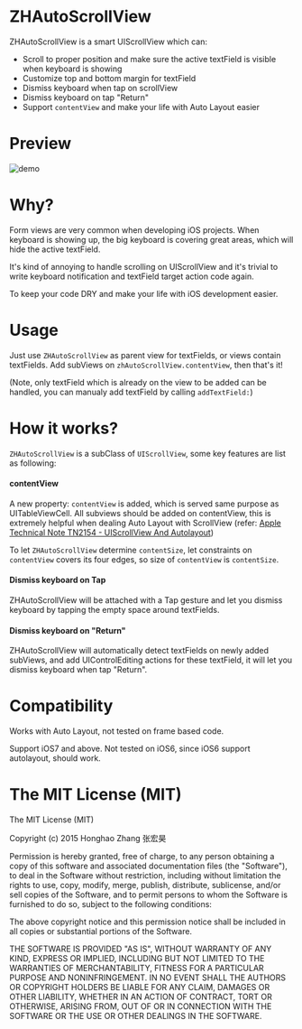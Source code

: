 # ZHAutoScrollView
ZHAutoScrollView is a smart UIScrollView which can:
  - Scroll to proper position and make sure the active textField is visible when keyboard is showing
  - Customize top and bottom margin for textField
  - Dismiss keyboard when tap on scrollView
  - Dismiss keyboard on tap "Return"
  - Support `contentView` and make your life with Auto Layout easier

# Preview

![demo](https://raw.githubusercontent.com/honghaoz/ZHAutoScrollView/master/Demo/demo.gif)

# Why?
Form views are very common when developing iOS projects. When keyboard is showing up, the big keyboard is covering great areas, which will hide the active textField. 

It's kind of annoying to handle scrolling on UIScrollView and it's trivial to write keyboard notification and textField target action code again. 

To keep your code DRY and make your life with iOS development easier.

# Usage

Just use `ZHAutoScrollView` as parent view for textFields, or views contain textFields. Add subViews on `zhAutoScrollView.contentView`, then that's it!

(Note, only textField which is already on the view to be added can be handled, you can manualy add textField by calling `addTextField:`)


# How it works?

`ZHAutoScrollView` is a subClass of `UIScrollView`, some key features are list as following:

#### contentView
A new property: `contentView` is added, which is served same purpose as UITableViewCell. All subviews should be added on contentView, this is extremely helpful when dealing Auto Layout with ScrollView (refer: [Apple Technical Note TN2154 - UIScrollView And Autolayout](https://developer.apple.com/library/ios/technotes/tn2154/_index.html))

To let `ZHAutoScrollView` determine `contentSize`, let constraints on `contentView` covers its four edges, so size of `contentView` is `contentSize`.

#### Dismiss keyboard on Tap
ZHAutoScrollView will be attached with a Tap gesture and let you dismiss keyboard by tapping the empty space around textFields.

#### Dismiss keyboard on "Return"
ZHAutoScrollView will automatically detect textFields on newly added subViews, and add UIControlEditing actions for these textField, it will let you dismiss keyboard when tap "Return".

# Compatibility

Works with Auto Layout, not tested on frame based code.

Support iOS7 and above. Not tested on iOS6, since iOS6 support autolayout, should work.

# The MIT License (MIT)

The MIT License (MIT)

Copyright (c) 2015 Honghao Zhang 张宏昊

Permission is hereby granted, free of charge, to any person obtaining a copy
of this software and associated documentation files (the "Software"), to deal
in the Software without restriction, including without limitation the rights
to use, copy, modify, merge, publish, distribute, sublicense, and/or sell
copies of the Software, and to permit persons to whom the Software is
furnished to do so, subject to the following conditions:

The above copyright notice and this permission notice shall be included in all
copies or substantial portions of the Software.

THE SOFTWARE IS PROVIDED "AS IS", WITHOUT WARRANTY OF ANY KIND, EXPRESS OR
IMPLIED, INCLUDING BUT NOT LIMITED TO THE WARRANTIES OF MERCHANTABILITY,
FITNESS FOR A PARTICULAR PURPOSE AND NONINFRINGEMENT. IN NO EVENT SHALL THE
AUTHORS OR COPYRIGHT HOLDERS BE LIABLE FOR ANY CLAIM, DAMAGES OR OTHER
LIABILITY, WHETHER IN AN ACTION OF CONTRACT, TORT OR OTHERWISE, ARISING FROM,
OUT OF OR IN CONNECTION WITH THE SOFTWARE OR THE USE OR OTHER DEALINGS IN THE
SOFTWARE.
